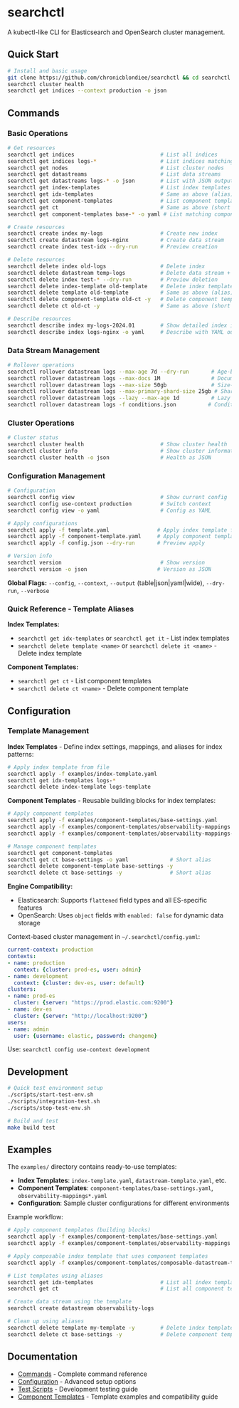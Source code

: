 # searchctl

A kubectl-like CLI for Elasticsearch and OpenSearch cluster management.

## Quick Start

```bash
# Install and basic usage
git clone https://github.com/chronicblondiee/searchctl && cd searchctl && make build
searchctl cluster health
searchctl get indices --context production -o json
```

## Commands

### Basic Operations
```bash
# Get resources
searchctl get indices                           # List all indices
searchctl get indices logs-*                    # List indices matching pattern
searchctl get nodes                             # List cluster nodes
searchctl get datastreams                       # List data streams
searchctl get datastreams logs-* -o json        # List with JSON output
searchctl get index-templates                   # List index templates
searchctl get idx-templates                     # Same as above (alias)
searchctl get component-templates               # List component templates  
searchctl get ct                                # Same as above (short alias)
searchctl get component-templates base-* -o yaml # List matching component templates

# Create resources  
searchctl create index my-logs                  # Create new index
searchctl create datastream logs-nginx          # Create data stream
searchctl create index test-idx --dry-run       # Preview creation

# Delete resources
searchctl delete index old-logs                 # Delete index
searchctl delete datastream temp-logs           # Delete data stream + backing indices
searchctl delete index test-* --dry-run         # Preview deletion
searchctl delete index-template old-template    # Delete index template
searchctl delete template old-template          # Same as above (alias)
searchctl delete component-template old-ct -y   # Delete component template (auto-confirm)  
searchctl delete ct old-ct -y                   # Same as above (short alias)

# Describe resources
searchctl describe index my-logs-2024.01        # Show detailed index info
searchctl describe index logs-nginx -o yaml     # Describe with YAML output
```

### Data Stream Management
```bash
# Rollover operations
searchctl rollover datastream logs --max-age 7d --dry-run       # Age-based rollover
searchctl rollover datastream logs --max-docs 1M                # Document count rollover
searchctl rollover datastream logs --max-size 50gb              # Size-based rollover
searchctl rollover datastream logs --max-primary-shard-size 25gb # Shard size rollover
searchctl rollover datastream logs --lazy --max-age 1d          # Lazy rollover
searchctl rollover datastream logs -f conditions.json          # Conditions from file
```

### Cluster Operations
```bash
# Cluster status
searchctl cluster health                        # Show cluster health
searchctl cluster info                          # Show cluster information
searchctl cluster health -o json                # Health as JSON
```

### Configuration Management
```bash
# Configuration
searchctl config view                           # Show current config
searchctl config use-context production         # Switch context
searchctl config view -o yaml                   # Config as YAML

# Apply configurations
searchctl apply -f template.yaml               # Apply index template from file
searchctl apply -f component-template.yaml     # Apply component template from file
searchctl apply -f config.json --dry-run       # Preview apply

# Version info
searchctl version                               # Show version
searchctl version -o json                      # Version as JSON
```

**Global Flags:** `--config`, `--context`, `--output` (table|json|yaml|wide), `--dry-run`, `--verbose`

### Quick Reference - Template Aliases

**Index Templates:**
- `searchctl get idx-templates` or `searchctl get it` - List index templates
- `searchctl delete template <name>` or `searchctl delete it <name>` - Delete index template

**Component Templates:**
- `searchctl get ct` - List component templates  
- `searchctl delete ct <name>` - Delete component template

## Configuration

### Template Management

**Index Templates** - Define index settings, mappings, and aliases for index patterns:
```bash
# Apply index template from file
searchctl apply -f examples/index-template.yaml
searchctl get idx-templates logs-*
searchctl delete index-template logs-template
```

**Component Templates** - Reusable building blocks for index templates:
```bash
# Apply component templates
searchctl apply -f examples/component-templates/base-settings.yaml
searchctl apply -f examples/component-templates/observability-mappings.yaml  # Elasticsearch
searchctl apply -f examples/component-templates/observability-mappings-opensearch.yaml  # OpenSearch

# Manage component templates
searchctl get component-templates
searchctl get ct base-settings -o yaml             # Short alias
searchctl delete component-template base-settings -y
searchctl delete ct base-settings -y               # Short alias
```

**Engine Compatibility:**
- Elasticsearch: Supports `flattened` field types and all ES-specific features
- OpenSearch: Uses `object` fields with `enabled: false` for dynamic data storage

Context-based cluster management in `~/.searchctl/config.yaml`:

```yaml
current-context: production
contexts:
- name: production
  context: {cluster: prod-es, user: admin}
- name: development  
  context: {cluster: dev-es, user: default}
clusters:
- name: prod-es
  cluster: {server: "https://prod.elastic.com:9200"}
- name: dev-es
  cluster: {server: "http://localhost:9200"}
users:
- name: admin
  user: {username: elastic, password: changeme}
```

Use: `searchctl config use-context development`

## Development

```bash
# Quick test environment setup
./scripts/start-test-env.sh
./scripts/integration-test.sh
./scripts/stop-test-env.sh

# Build and test
make build test
```

## Examples

The `examples/` directory contains ready-to-use templates:

- **Index Templates**: `index-template.yaml`, `datastream-template.yaml`, etc.
- **Component Templates**: `component-templates/base-settings.yaml`, `observability-mappings*.yaml`
- **Configuration**: Sample cluster configurations for different environments

Example workflow:
```bash
# Apply component templates (building blocks)
searchctl apply -f examples/component-templates/base-settings.yaml
searchctl apply -f examples/component-templates/observability-mappings.yaml

# Apply composable index template that uses component templates
searchctl apply -f examples/component-templates/composable-datastream-template.yaml

# List templates using aliases
searchctl get idx-templates                     # List all index templates
searchctl get ct                                # List all component templates

# Create data stream using the template
searchctl create datastream observability-logs

# Clean up using aliases
searchctl delete template my-template -y        # Delete index template
searchctl delete ct base-settings -y            # Delete component template
```

## Documentation

- [Commands](docs/commands.md) - Complete command reference
- [Configuration](docs/configuration.md) - Advanced setup options  
- [Test Scripts](scripts/README.md) - Development testing guide
- [Component Templates](examples/component-templates/README.md) - Template examples and compatibility guide